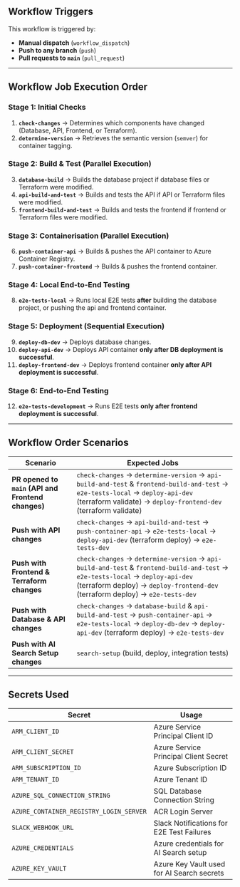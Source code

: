 ## **Workflow Triggers**
This workflow is triggered by:
- **Manual dispatch** (`workflow_dispatch`)
- **Push to any branch** (`push`)
- **Pull requests to `main`** (`pull_request`)

---

## **Workflow Job Execution Order**
### **Stage 1: Initial Checks**
1. **`check-changes`** → Determines which components have changed (Database, API, Frontend, or Terraform).
2. **`determine-version`** → Retrieves the semantic version (`semver`) for container tagging.

### **Stage 2: Build & Test (Parallel Execution)**
3. **`database-build`** → Builds the database project if database files or Terraform were modified.
4. **`api-build-and-test`** → Builds and tests the API if API or Terraform files were modified.
5. **`frontend-build-and-test`** → Builds and tests the frontend if frontend or Terraform files were modified.

### **Stage 3: Containerisation (Parallel Execution)**
6. **`push-container-api`** → Builds & pushes the API container to Azure Container Registry.
7. **`push-container-frontend`** → Builds & pushes the frontend container.

### **Stage 4: Local End-to-End Testing**
8. **`e2e-tests-local`** → Runs local E2E tests **after** building the database project, or pushing the api and frontend container.

### **Stage 5: Deployment (Sequential Execution)**
9. **`deploy-db-dev`** → Deploys database changes.
10. **`deploy-api-dev`** → Deploys API container **only after DB deployment is successful**.
11. **`deploy-frontend-dev`** → Deploys frontend container **only after API deployment is successful**.

### **Stage 6: End-to-End Testing**
12. **`e2e-tests-development`** → Runs E2E tests **only after frontend deployment is successful**.

---

## **Workflow Order Scenarios**
| **Scenario** | **Expected Jobs** |
|-------------|------------------|
| **PR opened to `main` (API and Frontend changes)** | `check-changes` → `determine-version` → `api-build-and-test` & `frontend-build-and-test` → `e2e-tests-local` → `deploy-api-dev` (terraform validate) → `deploy-frontend-dev` (terraform validate)|
| **Push with API changes** | `check-changes` → `api-build-and-test` → `push-container-api` → `e2e-tests-local` → `deploy-api-dev` (terraform deploy) → `e2e-tests-dev` |
| **Push with Frontend & Terraform changes** | `check-changes` → `determine-version` → `api-build-and-test` & `frontend-build-and-test` → `e2e-tests-local` → `deploy-api-dev` (terraform deploy) → `deploy-frontend-dev` (terraform deploy) → `e2e-tests-dev`|
| **Push with Database & API changes** | `check-changes` → `database-build` & `api-build-and-test` → `push-container-api` → `e2e-tests-local` → `deploy-db-dev` → `deploy-api-dev` (terraform deploy) → `e2e-tests-dev` |
| **Push with AI Search Setup changes** | `search-setup` (build, deploy, integration tests) |

---

## **Secrets Used**
| **Secret** | **Usage** |
|-----------|---------|
| `ARM_CLIENT_ID` | Azure Service Principal Client ID |
| `ARM_CLIENT_SECRET` | Azure Service Principal Client Secret |
| `ARM_SUBSCRIPTION_ID` | Azure Subscription ID |
| `ARM_TENANT_ID` | Azure Tenant ID |
| `AZURE_SQL_CONNECTION_STRING` | SQL Database Connection String |
| `AZURE_CONTAINER_REGISTRY_LOGIN_SERVER` | ACR Login Server |
| `SLACK_WEBHOOK_URL` | Slack Notifications for E2E Test Failures |
| `AZURE_CREDENTIALS` | Azure credentials for AI Search setup |
| `AZURE_KEY_VAULT` | Azure Key Vault used for AI Search secrets |